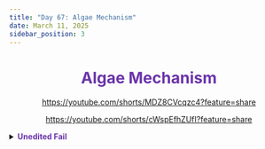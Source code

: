 ```yaml
---
title: "Day 67: Algae Mechanism"
date: March 11, 2025
sidebar_position: 3
---
```


<div align="center">

# <b><span style="color:#6b35aa">Algae Mechanism</span></b>

</div>

<div align="center">

https://youtube.com/shorts/MDZ8CVcqzc4?feature=share

https://youtube.com/shorts/cWspEfhZUfI?feature=share

</div>

<details>
<summary> <b><span style="color:#6b35aa">Unedited Fail</span></b></summary>

<div align="center">

https://youtube.com/shorts/e7Bo-DFdsGE?feature=share

</div>

</details>
